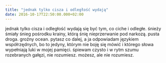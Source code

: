 ```yaml
---
title: "jednak tylko cisza i odległość wydają"
date: 2016-10-17T22:50:00.000+02:00
---
```

jednak tylko cisza i odległość wydają się być tym, co ciche i odległe. śnieży śmiały śnieg pośrodku krainy, którą śnię nieprzerwanie pod narkozą. pusta droga. groźny ocean. pytasz co dalej, a ja odpowiadam językiem współrzędnych, bo to jedyny, którym nie boję się mówić i którego słowa wypełniają luki w mojej pamięci. śpiewam czysto i w rytm szumu rozebranych gałęzi, nie rozumiesz. możesz, ale nie rozumiesz.&nbsp;

